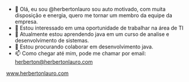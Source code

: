 - 👋 Olá, eu sou @herbertonlauro sou auto motivado, com muita disposição e energia, quero me tornar um membro da equipe da 
empresa.
- 👀 Estou interessado em uma oportunidade de trabalhar na área de TI
- 🌱 Atualmente estou aprendendo java em um curso de analise e desenvolvimento de sistemas. 
- 💞️ Estou procurando colaborar em desenvolvimento java.
- 📫 Como chegar até mim, pode me chamar por email: herberton@herbertonlauro.com

www.herbertonlauro.com
